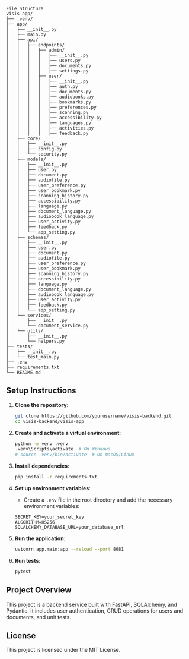 ```
File Structure
visis-app/
├── .venv/
├── app/
│   ├── __init__.py
│   ├── main.py
│   ├── api/
│   │   ├── endpoints/
│   │   │   ├── admin/
│   │   │   │   ├── __init__.py
│   │   │   │   ├── users.py
│   │   │   │   ├── documents.py
│   │   │   │   ├── settings.py
│   │   │   ├── user/
│   │   │   │   ├── __init__.py
│   │   │   │   ├── auth.py
│   │   │   │   ├── documents.py
│   │   │   │   ├── audiobooks.py
│   │   │   │   ├── bookmarks.py
│   │   │   │   ├── preferences.py
│   │   │   │   ├── scanning.py
│   │   │   │   ├── accessibility.py
│   │   │   │   ├── languages.py
│   │   │   │   ├── activities.py
│   │   │   │   ├── feedback.py
│   ├── core/
│   │   ├── __init__.py
│   │   ├── config.py
│   │   └── security.py
│   ├── models/
│   │   ├── __init__.py
│   │   ├── user.py
│   │   ├── document.py
│   │   ├── audiofile.py
│   │   ├── user_preference.py
│   │   ├── user_bookmark.py
│   │   ├── scanning_history.py
│   │   ├── accessibility.py
│   │   ├── language.py
│   │   ├── document_language.py
│   │   ├── audiobook_language.py
│   │   ├── user_activity.py
│   │   ├── feedback.py
│   │   └── app_setting.py
│   ├── schemas/
│   │   ├── __init__.py
│   │   ├── user.py
│   │   ├── document.py
│   │   ├── audiofile.py
│   │   ├── user_preference.py
│   │   ├── user_bookmark.py
│   │   ├── scanning_history.py
│   │   ├── accessibility.py
│   │   ├── language.py
│   │   ├── document_language.py
│   │   ├── audiobook_language.py
│   │   ├── user_activity.py
│   │   ├── feedback.py
│   │   └── app_setting.py
│   └── services/
│       ├── __init__.py
│       └── document_service.py
│   └── utils/
│       ├── __init__.py
│       └── helpers.py
├── tests/
│   ├── __init__.py
│   └── test_main.py
├── .env
├── requirements.txt
└── README.md

```

## Setup Instructions

1. **Clone the repository**:
    ```sh
    git clone https://github.com/yourusername/visis-backend.git
    cd visis-backend/visis-app
    ```

2. **Create and activate a virtual environment**:
    ```sh
    python -m venv .venv
    .venv\Scripts\activate  # On Windows
    # source .venv/bin/activate  # On macOS/Linux
    ```

3. **Install dependencies**:
    ```sh
    pip install -r requirements.txt
    ```

4. **Set up environment variables**:
    - Create a `.env` file in the root directory and add the necessary environment variables:
    ```properties
    SECRET_KEY=your_secret_key
    ALGORITHM=HS256
    SQLALCHEMY_DATABASE_URL=your_database_url
    ```

5. **Run the application**:
    ```sh
    uvicorn app.main:app --reload --port 8081
    ```

6. **Run tests**:
    ```sh
    pytest
    ```

## Project Overview

This project is a backend service built with FastAPI, SQLAlchemy, and Pydantic. It includes user authentication, CRUD operations for users and documents, and unit tests.

## License

This project is licensed under the MIT License.
